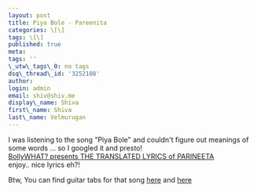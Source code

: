 ```yaml
---
layout: post
title: Piya Bole - Pareenita
categories: \[\]
tags: \[\]
published: true
meta:
tags: ''
\_utw\_tags\_0: no tags
dsq\_thread\_id: '3252108'
author:
login: admin
email: shiv@shiv.me
display\_name: Shiva
first\_name: Shiva
last\_name: Velmurugan
---
```


I was listening to the song "Piya Bole" and couldn't figure out meanings of some words ... so I googled it and presto!  
[BollyWHAT? presents THE TRANSLATED LYRICS of PARINEETA][0]  
enjoy.. nice lyrics eh?!

Btw, You can find guitar tabs for that song [here][1] and [here][2]

[][3]


[0]: http://bollywhat.com/lyrics/pari_lyr.html
[1]: http://www.indianguitartabs.com/showthread.php?t=10382
[2]: http://www.indianguitartabs.com/showthread.php?t=10502
[3]: http://shvelmur.com/wpress/laments/the-da-vinci-debacle.do